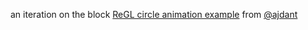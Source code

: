 an iteration on the block [ReGL circle animation example](http://bl.ocks.org/rflow/39692bd181fb1eb0b077a4caf886b077) from [@ajdant](https://twitter.com/ajdant)
